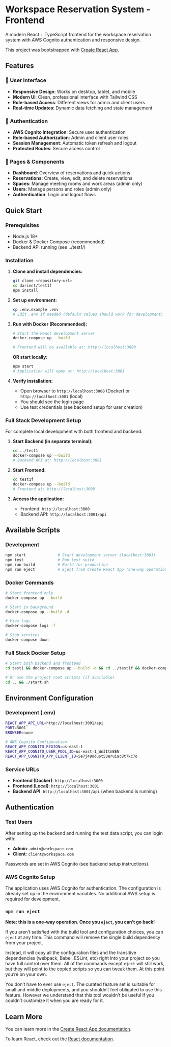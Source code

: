 # Workspace Reservation System - Frontend

A modern React + TypeScript frontend for the workspace reservation system with AWS Cognito authentication and responsive design.

This project was bootstrapped with [Create React App](https://github.com/facebook/create-react-app).

## Features

### 🎨 User Interface
- **Responsive Design**: Works on desktop, tablet, and mobile
- **Modern UI**: Clean, professional interface with Tailwind CSS
- **Role-based Access**: Different views for admin and client users
- **Real-time Updates**: Dynamic data fetching and state management

### 🔐 Authentication
- **AWS Cognito Integration**: Secure user authentication
- **Role-based Authorization**: Admin and client user roles
- **Session Management**: Automatic token refresh and logout
- **Protected Routes**: Secure access control

### 📱 Pages & Components
- **Dashboard**: Overview of reservations and quick actions
- **Reservations**: Create, view, edit, and delete reservations
- **Spaces**: Manage meeting rooms and work areas (admin only)
- **Users**: Manage persons and roles (admin only)
- **Authentication**: Login and logout flows

## Quick Start

### Prerequisites
- Node.js 18+
- Docker & Docker Compose (recommended)
- Backend API running (see ../test1/)

### Installation

1. **Clone and install dependencies:**
   ```bash
   git clone <repository-url>
   cd darient/test1f
   npm install
   ```

2. **Set up environment:**
   ```bash
   cp .env.example .env
   # Edit .env if needed (default values should work for development)
   ```

3. **Run with Docker (Recommended):**
   ```bash
   # Start the React development server
   docker-compose up --build
   
   # Frontend will be available at: http://localhost:3000
   ```

   **OR start locally:**
   ```bash
   npm start
   # Application will open at: http://localhost:3001
   ```

4. **Verify installation:**
   - Open browser to `http://localhost:3000` (Docker) or `http://localhost:3001` (local)
   - You should see the login page
   - Use test credentials (see backend setup for user creation)

### Full Stack Development Setup

For complete local development with both frontend and backend:

1. **Start Backend (in separate terminal):**
   ```bash
   cd ../test1
   docker-compose up --build
   # Backend API at: http://localhost:3001
   ```

2. **Start Frontend:**
   ```bash
   cd test1f
   docker-compose up --build
   # Frontend at: http://localhost:3000
   ```

3. **Access the application:**
   - Frontend: `http://localhost:3000`
   - Backend API: `http://localhost:3001/api`

## Available Scripts

### Development
```bash
npm start              # Start development server (localhost:3001)
npm test               # Run test suite
npm run build          # Build for production
npm run eject          # Eject from Create React App (one-way operation)
```

### Docker Commands
```bash
# Start frontend only
docker-compose up --build

# Start in background
docker-compose up --build -d

# View logs
docker-compose logs -f

# Stop services
docker-compose down
```

### Full Stack Docker Setup
```bash
# Start both backend and frontend
cd test1 && docker-compose up --build -d && cd ../test1f && docker-compose up --build -d

# Or use the project root scripts (if available)
cd .. && ./start.sh
```

## Environment Configuration

### Development (.env)
```bash
REACT_APP_API_URL=http://localhost:3001/api
PORT=3001
BROWSER=none

# AWS Cognito Configuration
REACT_APP_COGNITO_REGION=us-east-1
REACT_APP_COGNITO_USER_POOL_ID=us-east-1_Wn3ItnBEN
REACT_APP_COGNITO_APP_CLIENT_ID=5e7j49odu6t50eruiac8t7kc7o
```

### Service URLs
- **Frontend (Docker)**: `http://localhost:3000`
- **Frontend (Local)**: `http://localhost:3001`
- **Backend API**: `http://localhost:3001/api` (when backend is running)

## Authentication

### Test Users
After setting up the backend and running the test data script, you can login with:
- **Admin**: `admin@workspace.com`
- **Client**: `client@workspace.com`

Passwords are set in AWS Cognito (see backend setup instructions).

### AWS Cognito Setup
The application uses AWS Cognito for authentication. The configuration is already set up in the environment variables. No additional AWS setup is required for development.

### `npm run eject`

**Note: this is a one-way operation. Once you `eject`, you can’t go back!**

If you aren’t satisfied with the build tool and configuration choices, you can `eject` at any time. This command will remove the single build dependency from your project.

Instead, it will copy all the configuration files and the transitive dependencies (webpack, Babel, ESLint, etc) right into your project so you have full control over them. All of the commands except `eject` will still work, but they will point to the copied scripts so you can tweak them. At this point you’re on your own.

You don’t have to ever use `eject`. The curated feature set is suitable for small and middle deployments, and you shouldn’t feel obligated to use this feature. However we understand that this tool wouldn’t be useful if you couldn’t customize it when you are ready for it.

## Learn More

You can learn more in the [Create React App documentation](https://facebook.github.io/create-react-app/docs/getting-started).

To learn React, check out the [React documentation](https://reactjs.org/).
